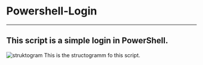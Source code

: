 # Powershell-Login
---
This script is a simple login in PowerShell.
---
![struktogram](https://user-images.githubusercontent.com/54060167/122004817-29dc2500-cdb5-11eb-897c-e65d81f3b5ca.png)
This is the structogramm fo this script.
